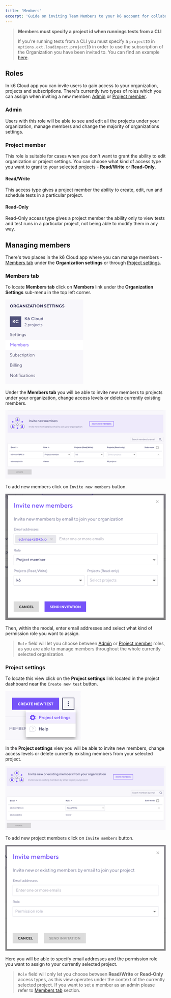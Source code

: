 ```yaml
---
title: 'Members'
excerpt: 'Guide on inviting Team Members to your k6 account for collaboration'
---
```



> <b>Members must specify a project id when runnings tests from a CLI</b>
> 
> If you're running tests from a CLI you must specify a `projectID` in `options.ext.loadimpact.projectID` in order to use the subscription of the Organization you have been invited to. You can find an example [here](/cloud/project-and-team-management/projects/#running-cli-tests-in-a-specific-project).

## Roles

In k6 Cloud app you can invite users to gain access to your organization, projects and subscriptions. There's currently two types of roles which you can assign when inviting a new member: [Admin](/cloud/project-and-team-management/members#admin) or [Project member](/cloud/project-and-team-management/members#project-member).

### Admin

Users with this role will be able to see and edit all the projects under your organization, manage members and change the majority of organizations settings.

### Project member

This role is suitable for cases when you don't want to grant the ability to edit organization or project settings. You can choose what kind of access type you want to grant to your selected projects - **Read/Write** or **Read-Only**.

#### Read/Write

This access type gives a project member the ability to create, edit, run and schedule tests in a particular project.

#### Read-Only

Read-Only access type gives a project member the ability only to view tests and test runs in a particular project, not being able to modify them in any way.

## Managing members

There's two places in the k6 Cloud app where you can manage members - [Members tab](/cloud/project-and-team-management/members/#members-tab) under the **Organization settings** or through [Project settings](/cloud/project-and-team-management/members/#project-settings). 

### Members tab

To locate **Members tab** click on **Members** link under the **Organization Settings** sub-menu in the top left corner.

![Members tab menu](images/03-Team-Members/members-tab-menu.png)

Under the **Members tab** you will be able to invite new members to projects under your organization, change access levels or delete currently existing members.

![Members tab](images/03-Team-Members/members-tab.png)

To add new members click on `Invite new members` button. 

![Invite members under members tab](images/03-Team-Members/invite-members-members-tab.png)

Then, within the modal, enter email addresses and select what kind of permission role you want to assign.<br />

> `Role` field will let you choose between [Admin](/cloud/project-and-team-management/members#admin) or [Project member](/cloud/project-and-team-management/members#project-member) roles, as you are able to manage members throughout the whole currently selected organization.  

### Project settings

To locate this view click on the **Project settings** link located in the project dashboard near the `Create new test` button.

![Project settings menu](images/03-Team-Members/project-settings-menu.png)

In the **Project settings** view you will be able to invite new members, change access levels or delete currently existing members from your selected project. 

![Project settings](images/03-Team-Members/project-settings.png)

To add new project members click on `Invite members` button.

![Invite members under project settings](images/03-Team-Members/invite-new-members-project-settings.png)

Here you will be able to specify email addresses and the permission role you want to assign to your currently selected project.

> `Role` field will only let you choose between **Read/Write** or **Read-Only**
> access types, as this view operates under the context of the currently selected project. If you want to set a member as an admin please refer to [Members tab](/cloud/project-and-team-management/members/#members-tab) section.
